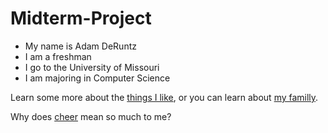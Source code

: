 # Midterm-Project
- My name is Adam DeRuntz
- I am a freshman 
- I go to the University of Missouri
- I am majoring in Computer Science 

Learn some more about the [things I like](doc/Things-I-Like.md), or you can learn about [my familly](doc/My-Family.md).

Why does [cheer](doc/Cheer.md) mean so much to me?